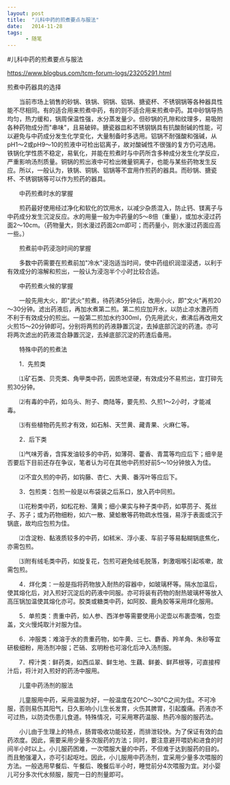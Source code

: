 ```yaml
---
layout: post
title:  "儿科中药的煎煮要点与服法"
date:   2014-11-28
tags:
      - 随笔
---
```


#儿科中药的煎煮要点与服法


https://www.blogbus.com/tcm-forum-logs/23205291.html



煎煮中药器具的选择



　　当前市场上销售的砂锅、铁锅、铜锅、铝锅、搪瓷杯、不锈钢锅等各种器具性能不尽相同。有的适合用来煎煮中药，有的则不适合用来煎煮中药。其中砂锅导热均匀，热力缓和，锅周保温性强，水分蒸发量少。但砂锅的孔隙和纹理多，易吸附各种药物成分而"串味"，且易破碎。搪瓷器皿和不锈钢锅具有抗酸耐碱的性能，可以避免与中药成分发生化学变化，大量制备时多选用。铝锅不耐强酸和强碱，从pH1～2或pH9～10的煎液中可检出铝离子，故对酸碱性不很强的复方仍可选用。铁锅化学性质不稳定，易氧化，并能在煎煮时与中药所含多种成分发生化学反应，严重影响汤剂质量。铜锅的煎出液中可检出微量铜离子，也能与某些药物发生反应。所以，一般认为，铁锅、铜锅、铝锅等不宜用作煎药的器具。而砂锅、搪瓷杯、不锈钢锅等可以作为煎药的器具。



　　中药煎煮时水的掌握



　　煎药最好使用经过净化和软化的饮用水，以减少杂质混入，防止钙、镁离子与中药成分发生沉淀反应。水的用量一般为中药量的5～8倍（重量），或加水浸过药面2～10cm。（药物量大，则水漫过药面2cm即可；而药量小，则水漫过药面应高一些。）



　　煎煮前中药浸泡时间的掌握



　　多数中药需要在煎煮前加"冷水"浸泡适当时间，使中药组织润湿浸透，以利于有效成分的溶解和煎出，一般认为浸泡半个小时比较合适。



　　中药煎煮火候的掌握



　　一般先用大火，即"武火"煎煮，待药沸5分钟后，改用小火，即"文火"再煎20～30分钟。滤出药液后，再加水煮第二煎。第二煎应加开水，以防止凉水激药而不利于有效成分的煎出。一般第二煎加水约300ml，仍先用武火，煮沸后再改用文火煎15～20分钟即可。分别将两煎的药液静置沉淀，去掉底部沉淀的药渣。亦可将两次滤出的药液混合静置沉淀，去掉底部沉淀的药渣后备用。



　　特殊中药的煎煮法



　　1．先煎类



　　⑴矿石类、贝壳类、角甲类中药，因质地坚硬，有效成分不易煎出，宜打碎先煎30分钟。



　　⑵有毒的中药，如乌头、附子、商陆等，要先煎、久煎1～2小时，才能减毒。



　　⑶有些植物药先煎才有效，如石斛、天竺黄、藏青果、火麻仁等。



　　2．后下类



　　⑴气味芳香，含挥发油较多的中药，如薄荷、藿香、青蒿等均应后下；细辛是否要后下目前还存在争议，笔者认为可在其他中药煎好前5～10分钟放入为佳。



　　⑵不宜久煎的中药，如钩藤、杏仁、大黄、番泻叶等应后下。



　　3．包煎类：包煎一般是以布袋装之后系口，放入药中同煎。



　　⑴花粉类中药，如松花粉、蒲黄；细小果实与种子类中药，如葶苈子、菟丝子、苏子；或为药物细粉，如六一散、黛蛤散等药物疏水性强，易浮于表面或沉于锅底，故均应包煎为佳。



　　⑵含淀粉、黏液质较多的中药，如秫米、浮小麦、车前子等易黏糊锅底焦化，亦需包煎。



　　⑶附有绒毛类中药，如旋复花，包煎可避免绒毛脱落，刺激咽喉引起咳嗽，故需包煎。



　　4．烊化类：一般是指将药物放入耐热的容器中，如玻璃杯等。隔水加温后，使其熔化后，对入煎好沉淀后的药液中同服。亦可将装有药物的耐热玻璃杯等放入高压锅加温使其熔化亦可。胶类或糖类中药，如阿胶、鹿角胶等采用烊化服用。



　　5．单煎类：贵重中药，如人参、西洋参等需要使用小泥壶以布裹壶嘴，包壶盖，文火慢炖取汁对服为佳。



　　6．冲服类：难溶于水的贵重药物，如牛黄、三七、麝香、羚羊角、朱砂等宜研极细粉，用汤剂冲服；芒硝、玄明粉也可溶化后冲入汤剂服。



　　7．榨汁类：鲜药类，如西瓜翠、鲜生地、生藕、鲜姜、鲜芦根等，可直接榨汁后，将汁对入煎好的药汤中服用。



　　儿童中药汤剂的服法



　　儿童服用中药，采用温服为好，一般温度在20℃～30℃之间为佳。不可冷服，否则易伤其阳气，日久影响小儿生长发育，火伤其脾胃，引起腹痛。药液亦不可过热，以防烫伤患儿食道。特殊情况，可采用寒药温服、热药冷服的服药法。



　　小儿由于生理上的特点，肠胃吸收功能较差，而排泄较快。为了保证有效的血药浓度。因此，需要采用少量多次服药的方法；同时，要注意避开喂奶和进食的时间半小时以上。小儿服药困难，一次喂服大量的中药，不但难于达到服药的目的。而且勉强灌入，亦可引起呕吐。因此，小儿服用中药汤剂，宜采用少量多次喂服的方法。一般选用早餐后、午餐后、晚餐后半小时，睡觉前分4次喂服为宜。对小婴儿可分多次代水频服，服完一日的剂量即可。



